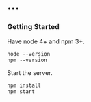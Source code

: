 # ... #

### Getting Started ###

Have node 4+ and npm 3+.

```
node --version
npm --version
```

Start the server.

```
npm install
npm start
```
